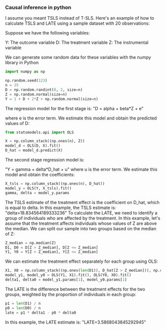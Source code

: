 ### Causal inference in python 

I assume you meant TSLS instead of T-SLS. Here's an example of how to calculate TSLS and LATE using a sample dataset with 20 observations:

Suppose we have the following variables:

   Y: The outcome variable
   D: The treatment variable
   Z: The instrumental variable

We can generate some random data for these variables with the numpy library in Python
```python 
import numpy as np

np.random.seed(123)
n = 25
D = np.random.randint(0, 2, size=n)
Z = np.random.normal(size=n)
Y = 1 + D + 2*Z + np.random.normal(size=n)

```

The regression model for the first stage is:
"D = alpha + beta*Z + e"

where e is the error term. We estimate this model and obtain the predicted values of D:

```python 
from statsmodels.api import OLS

X = np.column_stack((np.ones(n), Z))
model_d = OLS(D, X).fit()
D_hat = model_d.predict(X)
```

The second stage regression model is:

"Y = gamma + delta*D_hat + u"
where u is the error term. We estimate this model and obtain the coefficients:
```python
X_tsls = np.column_stack((np.ones(n), D_hat))
model_y = OLS(Y, X_tsls).fit()
gamma, delta = model_y.params
```
The TSLS estimate of the treatment effect is the coefficient on D_hat, which is equal to delta. In this example, the TSLS estimate is:
"delta=18.834564189333236"
To calculate the LATE, we need to identify a group of individuals who are affected by the treatment. In this example, let's assume that the treatment affects individuals whose values of Z are above the median. We can split our sample into two groups based on the median of Z:

```python
Z_median = np.median(Z)
D1, D0 = D[Z > Z_median], D[Z <= Z_median]
Y1, Y0 = Y[Z > Z_median], Y[Z <= Z_median]
```
We can estimate the treatment effect separately for each group using OLS:
```python
X1, X0 = np.column_stack((np.ones(len(D1)), D_hat[Z > Z_median])), np.column_stack((np.ones(len(D0)), D_hat[Z <= Z_median]))
model_y1, model_y0 = OLS(Y1, X1).fit(), OLS(Y0, X0).fit()
delta1, delta0 = model_y1.params[1], model_y0.params[1]
```
The LATE is the difference between the treatment effects for the two groups, weighted by the proportion of individuals in each group:
```python
p1 = len(D1) / n
p0 = len(D0) / n
late = p1 * delta1 - p0 * delta0
```
In this example, the LATE estimate is:
"LATE=3.5868043845292945"



